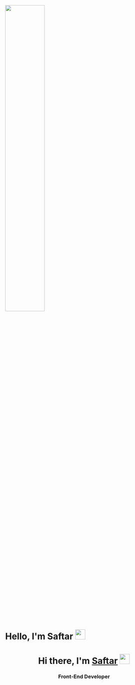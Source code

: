 <img src="https://cdn.dribbble.com/users/1235346/screenshots/3252385/job.gif" width="50%"/>

# Hello, I'm Saftar <img src="https://github.com/blackcater/blackcater/raw/main/images/Hi.gif" height="32"/>


<h1 align="center">Hi there, I'm <a href="https://github.com/Saftar94" target="_blank">Saftar</a> 
<img src="https://github.com/blackcater/blackcater/raw/main/images/Hi.gif" height="32"/></h1>
<h3 align="center">Front-End Developer</h3>








